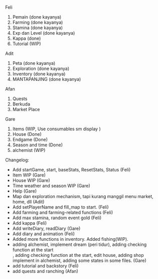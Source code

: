 Feli

1. Pemain (done kayanya)
2. Farming (done kayanya)
3. Stamina (done kayanya)
4. Exp dan Level (done kayanya)
5. Kappa (done)
6. Tutorial (WIP)

Adit

1. Peta (done kayanya)
2. Exploration (done kayanya)
3. Inventory (done kayanya)
4. MANTAPANJING (done kayanya)

Afan

1. Quests
2. Berkuda
3. Market Place

Gare

1. Items (WIP, Use consumables sm display )
2. House (Done)
3. Endgame (Done)
4. Season and time (Done)
5. alchemist (WIP)

Changelog:

- Add startGame, start, baseStats, ResetStats, Status (Feli)
- Item WIP (Gare)
- House WIP (Gare)
- Time weather and season WIP (Gare)
- Help (Gare)
- Map dan exploration mechanism, tapi kurang manggil menu market, home, dll (Adit)
- Add setPlayerName and fill_map to start. (Feli)
- Add farming and farming-related functions (Feli)
- Add max stamina, random event gold (Feli)
- Add kappa (Feli)
- Add writeDiary, readDiary (Gare)
- Add diary and animation (Feli)
- Added more functions in inventory. Added fishing(WIP).
- adding alchemist, implement dream (peri tidur), adding checking function at the start  
  , adding checking function at the start, edit house, adding shop implement in alchemist, adding some states in some files. (Gare)
- add tutorial and backstory (Feli)
- add quests and ranching (Afan)
